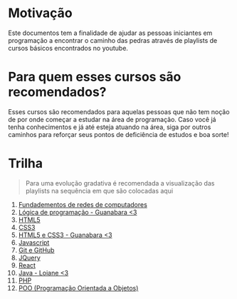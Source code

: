 # Motivação

Este documentos tem a finalidade de ajudar as pessoas iniciantes em programação a encontrar o caminho das pedras através de playlists de cursos básicos encontrados no youtube.

# Para quem esses cursos são recomendados?

Esses cursos são recomendados para aquelas pessoas que não tem noção de por onde começar a estudar na área de programação. Caso você já tenha conhecimentos e já até esteja atuando na área, siga por outros caminhos para reforçar seus pontos de deficiência de estudos e boa sorte!

# Trilha

> Para uma evolução gradativa é recomendada a visualização das playlists na sequência em que são colocadas aqui

1. [Fundadementos de redes de computadores](https://youtube.com/playlist?list=PLAp37wMSBouDdpuuYhZfEK9oH0qk0IANb&si=9RsLyikpe8wgVpF3)
2. [Lógica de programação - Guanabara <3](https://www.youtube.com/playlist?list=PLHz_AreHm4dmSj0MHol_aoNYCSGFqvfXV)
3. [HTML5](https://youtube.com/playlist?list=PL2Fdisxwzt_cajoGVWTx44wM6Ht09QJ3A&si=1BEUjcTgYmLsQCSj)
4. [CSS3](https://youtube.com/playlist?list=PL2Fdisxwzt_f5C7Mv0kg1EAHhy2VJLf1c&si=MkHP_SJejxkQ3Tbs)
5. [HTML5 e CSS3 - Guanabara <3](https://youtube.com/playlist?list=PLHz_AreHm4dkZ9-atkcmcBaMZdmLHft8n&si=hIkJBM7pdusv0zNf)
7. [Javascript](https://youtube.com/playlist?list=PLnDvRpP8BneysKU8KivhnrVaKpILD3gZ6&si=7O7KBuEoTxRj2-gC)
8. [Git e GitHub](https://youtube.com/playlist?list=PLlAbYrWSYTiPA2iEiQ2PF_A9j__C4hi0A&si=sS8Rtw8bY7AWMYQl)
9. [JQuery](https://youtube.com/playlist?list=PLIZ0d6lKIbVpF5DffKAX5e9L119PleIqg&si=FZYMTgPXb55sry67)
10. [React](https://youtube.com/playlist?list=PLnDvRpP8BneyVA0SZ2okm-QBojomniQVO&si=qfOiSCL8oQIEy97Y)
11. [Java - Loiane <3](https://youtube.com/playlist?list=PLGxZ4Rq3BOBq0KXHsp5J3PxyFaBIXVs3r&si=LoIhZXKoHHgk6ORG)
12. [PHP](https://youtube.com/playlist?list=PLyugqHiq-SKdNUe3pqfLFUkQwOJIn6Geh&si=ClKZHZQOx_BltpOL)
13. [POO (Programação Orientada a Objetos)](https://youtube.com/playlist?list=PLHz_AreHm4dkqe2aR0tQK74m8SFe-aGsY&si=UNqKEYCu_GbIrAZ8)
